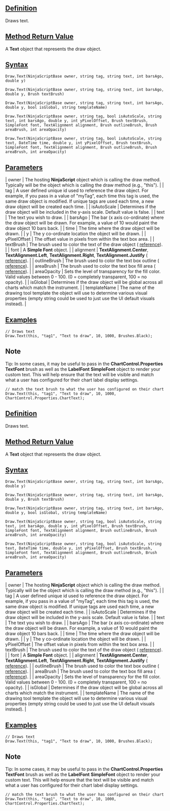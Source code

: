 ## [Definition](https://developer.ninjatrader.com/docs/desktop/draw_text\#definition)

Draws text.

## [Method Return Value](https://developer.ninjatrader.com/docs/desktop/draw_text\#method-return-value)

A **Text** object that represents the draw object.

## [Syntax](https://developer.ninjatrader.com/docs/desktop/draw_text\#syntax)

`Draw.Text(NinjaScriptBase owner, string tag, string text, int barsAgo, double y)`

`Draw.Text(NinjaScriptBase owner, string tag, string text, int barsAgo, double y, Brush textBrush)`

`Draw.Text(NinjaScriptBase owner, string tag, string text, int barsAgo, double y, bool isGlobal, string templateName)`

`Draw.Text(NinjaScriptBase owner, string tag, bool isAutoScale, string text, int barsAgo, double y, int yPixelOffset, Brush textBrush, SimpleFont font, TextAlignment alignment, Brush outlineBrush, Brush areaBrush, int areaOpacity)`

`Draw.Text(NinjaScriptBase owner, string tag, bool isAutoScale, string text, DateTime time, double y, int yPixelOffset, Brush textBrush, SimpleFont font, TextAlignment alignment, Brush outlineBrush, Brush areaBrush, int areaOpacity)`

## [Parameters](https://developer.ninjatrader.com/docs/desktop/draw_text\#parameters)

| owner | The hosting **NinjaScript** object which is calling the draw method. Typically will be the object which is calling the draw method (e.g., "this"). |
| tag | A user defined unique id used to reference the draw object. For example, if you pass in a value of "myTag", each time this tag is used, the same draw object is modified. If unique tags are used each time, a new draw object will be created each time. |
| isAutoScale | Determines if the draw object will be included in the y-axis scale. Default value is false. |
| text | The text you wish to draw. |
| barsAgo | The bar (x axis co-ordinate) where the draw object will be drawn. For example, a value of 10 would paint the draw object 10 bars back. |
| time | The time where the draw object will be drawn. |
| y | The y co-ordinate location the object will be drawn. |
| yPixelOffset | The offset value in pixels from within the text box area. |
| textBrush | The brush used to color the text of the draw object ( [reference](https://msdn.microsoft.com/en-us/library/system.windows.textalignment%28v=vs.110%29.aspx)). |
| font | A **Simple Font** object. |
| alignment | **TextAlignment.Center**, **TextAlignment.Left**, **TextAlignment.Right**, **TextAlignment.Justify** ( [reference](https://msdn.microsoft.com/en-us/library/system.windows.textalignment(v=vs.110).aspx)). |
| outlineBrush | The brush used to color the text box outline ( [reference](http://msdn.microsoft.com/en-us/library/system.drawing.color_members(v=vs.90).aspx)). |
| areaBrush | The brush used to color the text box fill area ( [reference](http://msdn.microsoft.com/en-us/library/system.drawing.color_members(v=vs.90).aspx)). |
| areaOpacity | Sets the level of transparency for the fill color. Valid values between 0 - 100. (0 = completely transparent, 100 = no opacity). |
| isGlobal | Determines if the draw object will be global across all charts which match the instrument. |
| templateName | The name of the drawing tool template the object will use to determine various visual properties (empty string could be used to just use the UI default visuals instead). |

## [Examples](https://developer.ninjatrader.com/docs/desktop/draw_text\#examples)

```jsx-150469391 csharp
// Draws text
Draw.Text(this, "tag1", "Text to draw", 10, 1000, Brushes.Black);

```

## Note

Tip: In some cases, it may be useful to pass in the **ChartControl.Properties** **TextFont** brush as well as the **LabelFont** **SimpleFont** object to render your custom text. This will help ensure that the text will be visible and match what a user has configured for their chart label display settings.

```jsx-150469391 csharp
// match the text brush to what the user has configured on their chart
Draw.Text(this, "tag1", "Text to draw", 10, 1000, ChartControl.Properties.ChartText);

```

## [Definition](https://developer.ninjatrader.com/docs/desktop/draw_text\#definition)

Draws text.

## [Method Return Value](https://developer.ninjatrader.com/docs/desktop/draw_text\#method-return-value)

A **Text** object that represents the draw object.

## [Syntax](https://developer.ninjatrader.com/docs/desktop/draw_text\#syntax)

`Draw.Text(NinjaScriptBase owner, string tag, string text, int barsAgo, double y)`

`Draw.Text(NinjaScriptBase owner, string tag, string text, int barsAgo, double y, Brush textBrush)`

`Draw.Text(NinjaScriptBase owner, string tag, string text, int barsAgo, double y, bool isGlobal, string templateName)`

`Draw.Text(NinjaScriptBase owner, string tag, bool isAutoScale, string text, int barsAgo, double y, int yPixelOffset, Brush textBrush, SimpleFont font, TextAlignment alignment, Brush outlineBrush, Brush areaBrush, int areaOpacity)`

`Draw.Text(NinjaScriptBase owner, string tag, bool isAutoScale, string text, DateTime time, double y, int yPixelOffset, Brush textBrush, SimpleFont font, TextAlignment alignment, Brush outlineBrush, Brush areaBrush, int areaOpacity)`

## [Parameters](https://developer.ninjatrader.com/docs/desktop/draw_text\#parameters)

| owner | The hosting **NinjaScript** object which is calling the draw method. Typically will be the object which is calling the draw method (e.g., "this"). |
| tag | A user defined unique id used to reference the draw object. For example, if you pass in a value of "myTag", each time this tag is used, the same draw object is modified. If unique tags are used each time, a new draw object will be created each time. |
| isAutoScale | Determines if the draw object will be included in the y-axis scale. Default value is false. |
| text | The text you wish to draw. |
| barsAgo | The bar (x axis co-ordinate) where the draw object will be drawn. For example, a value of 10 would paint the draw object 10 bars back. |
| time | The time where the draw object will be drawn. |
| y | The y co-ordinate location the object will be drawn. |
| yPixelOffset | The offset value in pixels from within the text box area. |
| textBrush | The brush used to color the text of the draw object ( [reference](https://msdn.microsoft.com/en-us/library/system.windows.textalignment%28v=vs.110%29.aspx)). |
| font | A **Simple Font** object. |
| alignment | **TextAlignment.Center**, **TextAlignment.Left**, **TextAlignment.Right**, **TextAlignment.Justify** ( [reference](https://msdn.microsoft.com/en-us/library/system.windows.textalignment(v=vs.110).aspx)). |
| outlineBrush | The brush used to color the text box outline ( [reference](http://msdn.microsoft.com/en-us/library/system.drawing.color_members(v=vs.90).aspx)). |
| areaBrush | The brush used to color the text box fill area ( [reference](http://msdn.microsoft.com/en-us/library/system.drawing.color_members(v=vs.90).aspx)). |
| areaOpacity | Sets the level of transparency for the fill color. Valid values between 0 - 100. (0 = completely transparent, 100 = no opacity). |
| isGlobal | Determines if the draw object will be global across all charts which match the instrument. |
| templateName | The name of the drawing tool template the object will use to determine various visual properties (empty string could be used to just use the UI default visuals instead). |

## [Examples](https://developer.ninjatrader.com/docs/desktop/draw_text\#examples)

```jsx-150469391 csharp
// Draws text
Draw.Text(this, "tag1", "Text to draw", 10, 1000, Brushes.Black);

```

## Note

Tip: In some cases, it may be useful to pass in the **ChartControl.Properties** **TextFont** brush as well as the **LabelFont** **SimpleFont** object to render your custom text. This will help ensure that the text will be visible and match what a user has configured for their chart label display settings.

```jsx-150469391 csharp
// match the text brush to what the user has configured on their chart
Draw.Text(this, "tag1", "Text to draw", 10, 1000, ChartControl.Properties.ChartText);

```